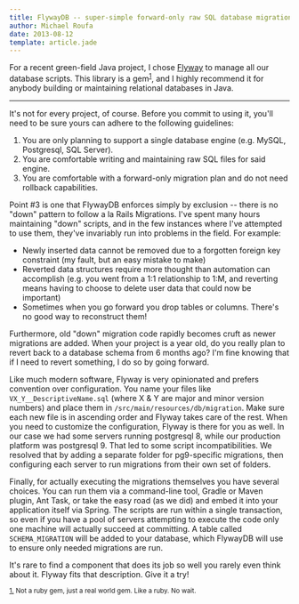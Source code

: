 ```yaml
---
title: FlywayDB -- super-simple forward-only raw SQL database migrations for Java
author: Michael Roufa
date: 2013-08-12
template: article.jade
---
```


For a recent green-field Java project, I chose [Flyway](http://flywaydb.org/) to manage all our database scripts. This library is a gem<a name="1up"></a><sup>[1](#1)</sup>, and I highly recommend it for anybody building or maintaining relational databases in Java.

---

It's not for every project, of course. Before you commit to using it, you'll need to be sure yours can adhere to the following guidelines:

1. You are only planning to support a single database engine (e.g. MySQL, Postgresql, SQL Server).
2. You are comfortable writing and maintaining raw SQL files for said engine.
3. You are comfortable with a forward-only migration plan and do not need rollback capabilities.

Point #3 is one that FlywayDB enforces simply by exclusion -- there is no "down" pattern to follow a la Rails Migrations. I've spent many hours maintaining "down" scripts, and in the few instances where I've attempted to use them, they've invariably run into problems in the field. For example:

* Newly inserted data cannot be removed due to a forgotten foreign key constraint (my fault, but an easy mistake to make)
* Reverted data structures require more thought than automation can accomplish (e.g. you went from a 1:1 relationship to 1:M, and reverting means having to choose to delete user data that could now be important)
* Sometimes when you go forward you drop tables or columns. There's no good way to reconstruct them!

Furthermore, old "down" migration code rapidly becomes cruft as newer migrations are added. When your project is a year old, do you really plan to revert back to a database schema from 6 months ago? I'm fine knowing that if I need to revert something, I do so by going forward.

Like much modern software, Flyway is very opinionated and prefers convention over configuration. You name your files like `VX_Y__DescriptiveName.sql` (where X & Y are major and minor version numbers) and place them in `/src/main/resources/db/migration`. Make sure each new file is in ascending order and Flyway takes care of the rest.  When you need to customize the configuration, Flyway is there for you as well. In our case we had some servers running postgresql 8, while our production platform was postgresql 9. That led to some script incompatibilities. We resolved that by adding a separate folder for pg9-specific migrations, then configuring each server to run migrations from their own set of folders.

Finally, for actually executing the migrations themselves you have several choices. You can run them via a command-line tool, Gradle or Maven plugin, Ant Task, or take the easy road (as we did) and embed it into your application itself via Spring. The scripts are run within a single transaction, so even if you have a pool of servers attempting to execute the code only one machine will actually succeed at committing. A table called `SCHEMA_MIGRATION` will be added to your database, which FlywayDB will use to ensure only needed migrations are run.

It's rare to find a component that does its job so well you rarely even think about it. Flyway fits that description. Give it a try!

<small><a name="1" href="#1up">1.</a> Not a ruby gem, just a real world gem. Like a ruby. No wait.</small>

